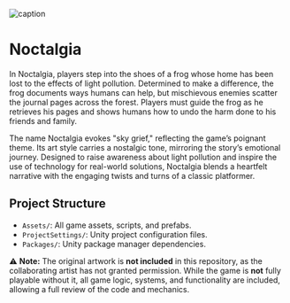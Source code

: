 ![caption](images/noctalgiaDemo.gif)

# Noctalgia

In Noctalgia, players step into the shoes of a frog whose home has been lost to the effects of light pollution. Determined to make a difference, the frog documents ways humans can help, but mischievous enemies scatter the journal pages across the forest. Players must guide the frog as he retrieves his pages and shows humans how to undo the harm done to his friends and family.

The name Noctalgia evokes "sky grief," reflecting the game’s poignant theme. Its art style carries a nostalgic tone, mirroring the story’s emotional journey. Designed to raise awareness about light pollution and inspire the use of technology for real-world solutions, Noctalgia blends a heartfelt narrative with the engaging twists and turns of a classic platformer.

## Project Structure

- `Assets/`: All game assets, scripts, and prefabs.
- `ProjectSettings/`: Unity project configuration files.
- `Packages/`: Unity package manager dependencies.

:warning: **Note:** The original artwork is **not included** in this repository, as the collaborating artist has not granted permission. While the game is **not** fully playable without it, all game logic, systems, and functionality are included, allowing a full review of the code and mechanics.
